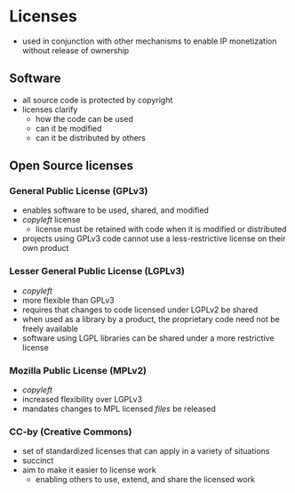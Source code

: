 # Licenses
- used in conjunction with other mechanisms to enable IP monetization without release of ownership

## Software
- all source code is protected by copyright
- licenses clarify 
	- how the code can be used
	- can it be modified
	- can it be distributed by others

## Open Source licenses
### General Public License (GPLv3)
- enables software to be used, shared, and modified
- *copyleft* license
	- license must be retained with code when it is modified or distributed
- projects using GPLv3 code cannot use a less-restrictive license on their own product

### Lesser General Public License (LGPLv3)
- *copyleft*
- more flexible than GPLv3
- requires that changes to code licensed under LGPLv2 be shared
- when used as a library by a product, the proprietary code need not be freely available
- software using LGPL libraries can be shared under a more restrictive license 

### Mozilla Public License (MPLv2)
- *copyleft*
- increased flexibility over LGPLv3
- mandates changes to MPL licensed *files* be released
### CC-by (Creative Commons)
- set of standardized licenses that can apply in a variety of situations
- succinct
- aim to make it easier to license work
	- enabling others to use, extend, and share the licensed work